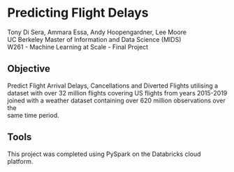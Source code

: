 # Predicting Flight Delays
Tony Di Sera, Ammara Essa, Andy Hoopengardner, Lee Moore
<br>UC Berkeley Master of Information and Data Science (MIDS)
<br> W261 - Machine Learning at Scale - Final Project

## Objective
Predict Flight Arrival Delays, Cancellations and Diverted Flights utilising a \
dataset with over 32 million flights covering US flights from years 2015-2019 \
joined with a weather dataset containing over 620 million observations over the \
same time period.

## Tools
This project was completed using PySpark on the Databricks cloud platform. 
